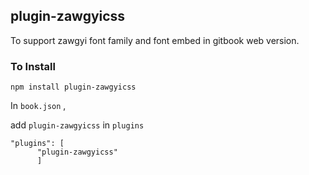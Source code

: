 ## plugin-zawgyicss

To support zawgyi font family and font embed in gitbook web version.


### To Install

```
npm install plugin-zawgyicss
```

In `book.json` ,

add `plugin-zawgyicss` in `plugins`

```
"plugins": [
      "plugin-zawgyicss"
      ]
```
